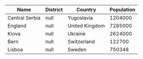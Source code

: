 | Name| District | Country | Population | 
| --- | --- | --- | --- |
| Central Serbia | null | Yugoslavia | 1204000 |
| England | null | United Kingdom | 7285000 |
| Kiova | null | Ukraine | 2624000 |
| Bern | null | Switzerland | 122700 |
| Lisboa | null | Sweden | 750348 |
